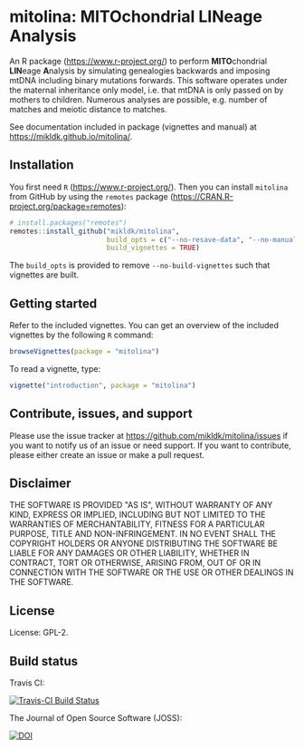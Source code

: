 # mitolina: MITOchondrial LINeage Analysis

An R package (<https://www.r-project.org/>) to perform **MITO**chondrial **LIN**eage **A**nalysis 
by simulating genealogies backwards and 
imposing mtDNA including binary mutations forwards. 
This software operates under the maternal inheritance only model, i.e. that mtDNA is only passed on by mothers to children. 
Numerous analyses are possible, e.g. number of matches and meiotic distance to matches.

See documentation included in package (vignettes and manual) at <https://mikldk.github.io/mitolina/>.

## Installation

You first need `R` (<https://www.r-project.org/>). 
Then you can install `mitolina` from GitHub by using the `remotes` package (<https://CRAN.R-project.org/package=remotes>):

``` r
# install.packages("remotes")
remotes::install_github("mikldk/mitolina", 
                        build_opts = c("--no-resave-data", "--no-manual"), 
                        build_vignettes = TRUE)
```

The `build_opts` is provided to remove `--no-build-vignettes` such that vignettes are built.

## Getting started

Refer to the included vignettes. You can get an overview of the included vignettes by the following `R` command:

```r
browseVignettes(package = "mitolina")
```

To read a vignette, type:

```r
vignette("introduction", package = "mitolina")
```

## Contribute, issues, and support

Please use the issue tracker at <https://github.com/mikldk/mitolina/issues> 
if you want to notify us of an issue or need support.
If you want to contribute, please either create an issue or make a pull request.


## Disclaimer

THE SOFTWARE IS PROVIDED "AS IS", WITHOUT WARRANTY OF ANY KIND, EXPRESS OR IMPLIED, INCLUDING BUT NOT LIMITED TO THE WARRANTIES OF MERCHANTABILITY, FITNESS FOR A PARTICULAR PURPOSE, TITLE AND NON-INFRINGEMENT. IN NO EVENT SHALL THE COPYRIGHT HOLDERS OR ANYONE DISTRIBUTING THE SOFTWARE BE LIABLE FOR ANY DAMAGES OR OTHER LIABILITY, WHETHER IN CONTRACT, TORT OR OTHERWISE, ARISING FROM, OUT OF OR IN CONNECTION WITH THE SOFTWARE OR THE USE OR OTHER DEALINGS IN THE SOFTWARE.

## License

License: GPL-2.

## Build status

Travis CI:

[![Travis-CI Build Status](https://travis-ci.org/mikldk/mitolina.svg?branch=master)](https://travis-ci.org/mikldk/mitolina) 

The Journal of Open Source Software (JOSS):

[![DOI](http://joss.theoj.org/papers/10.21105/joss.01266/status.svg)](https://doi.org/10.21105/joss.01266)

